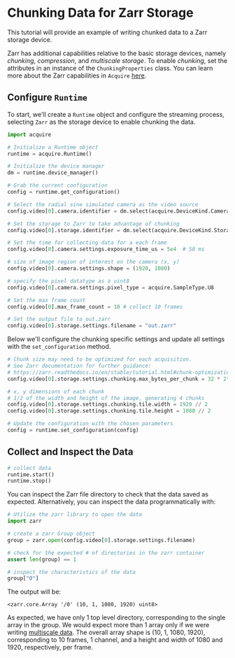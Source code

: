 # Chunking Data for Zarr Storage

This tutorial will provide an example of writing chunked data to a Zarr storage device.

Zarr has additional capabilities relative to the basic storage devices, namely _chunking_, _compression_, and _multiscale storage_. To enable _chunking_, set the attributes in an instance of the `ChunkingProperties` class. You can learn more about the Zarr capabilities in `Acquire` [here](https://github.com/acquire-project/acquire-driver-zarr).

## Configure `Runtime`
To start, we'll create a `Runtime` object and configure the streaming process, selecting `Zarr` as the storage device to enable chunking the data.

```python
import acquire

# Initialize a Runtime object
runtime = acquire.Runtime()

# Initialize the device manager
dm = runtime.device_manager()

# Grab the current configuration
config = runtime.get_configuration() 

# Select the radial sine simulated camera as the video source
config.video[0].camera.identifier = dm.select(acquire.DeviceKind.Camera, "simulated: radial sin") 

# Set the storage to Zarr to take advantage of chunking
config.video[0].storage.identifier = dm.select(acquire.DeviceKind.Storage, "Zarr")

# Set the time for collecting data for a each frame
config.video[0].camera.settings.exposure_time_us = 5e4  # 50 ms

# size of image region of interest on the camera (x, y)
config.video[0].camera.settings.shape = (1920, 1080)

# specify the pixel datatype as a uint8
config.video[0].camera.settings.pixel_type = acquire.SampleType.U8

# Set the max frame count
config.video[0].max_frame_count = 10 # collect 10 frames

# Set the output file to out.zarr
config.video[0].storage.settings.filename = "out.zarr"
```
Below we'll configure the chunking specific settings and update all settings with the `set_configuration` method.

```python
# Chunk size may need to be optimized for each acquisition. 
# See Zarr documentation for further guidance:
# https://zarr.readthedocs.io/en/stable/tutorial.html#chunk-optimizations
config.video[0].storage.settings.chunking.max_bytes_per_chunk = 32 * 2**20 # 32 MB

# x, y dimensions of each chunk
# 1/2 of the width and height of the image, generating 4 chunks
config.video[0].storage.settings.chunking.tile.width = 1920 // 2
config.video[0].storage.settings.chunking.tile.height = 1080 // 2

# Update the configuration with the chosen parameters
config = runtime.set_configuration(config)
```

## Collect and Inspect the Data

```python
# collect data
runtime.start()
runtime.stop()
```

You can inspect the Zarr file directory to check that the data saved as expected. Alternatively, you can inspect the data programmatically with:

```python
# Utilize the zarr library to open the data
import zarr

# create a zarr Group object
group = zarr.open(config.video[0].storage.settings.filename)

# check for the expected # of directories in the zarr container
assert len(group) == 1

# inspect the characteristics of the data
group["0"]
```

The output will be:
```
<zarr.core.Array '/0' (10, 1, 1080, 1920) uint8>
```
As expected, we have only 1 top level directory, corresponding to the single array in the group. We would expect more than 1 array only if we were writing [multiscale data](https://acquire-project.github.io/acquire-docs/tutorials/multiscale/). The overall array shape is (10, 1, 1080, 1920), corresponding to 10 frames, 1 channel, and a height and width of 1080 and 1920, respectively, per frame.
